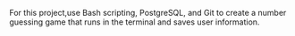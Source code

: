 For this project,use Bash scripting, PostgreSQL, and Git to create a number guessing game that runs in the terminal and saves user information.
